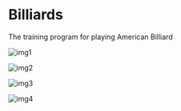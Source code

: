 # Billiards
The training program for playing  American Billiard

![img1](https://user-images.githubusercontent.com/47300072/85178420-1ae89280-b287-11ea-9865-845b2531ea1d.png)

![img2](https://user-images.githubusercontent.com/47300072/85178430-22a83700-b287-11ea-8ff9-11e4fcee5c4c.png)

![img3](https://user-images.githubusercontent.com/47300072/85178441-2936ae80-b287-11ea-881b-1f040707a2d9.png)

![img4](https://user-images.githubusercontent.com/47300072/85178466-38b5f780-b287-11ea-91bd-8fd5e675415a.png)
